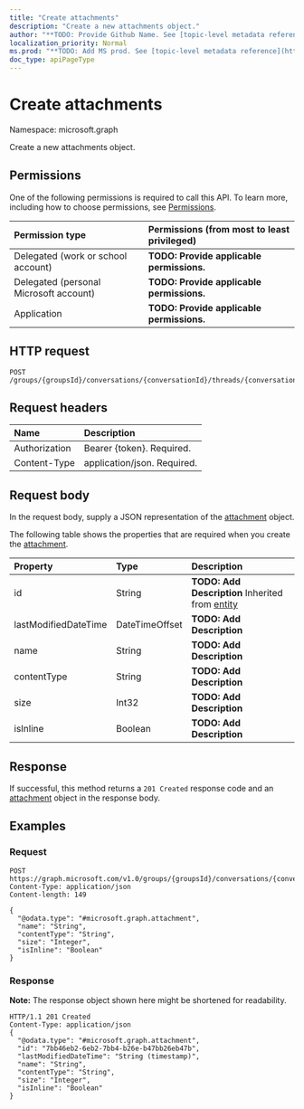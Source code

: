 ```yaml
---
title: "Create attachments"
description: "Create a new attachments object."
author: "**TODO: Provide Github Name. See [topic-level metadata reference](https://msgo.azurewebsites.net/add/document/guidelines/metadata.html#topic-level-metadata)**"
localization_priority: Normal
ms.prod: "**TODO: Add MS prod. See [topic-level metadata reference](https://msgo.azurewebsites.net/add/document/guidelines/metadata.html#topic-level-metadata)**"
doc_type: apiPageType
---
```


# Create attachments

Namespace: microsoft.graph

Create a new attachments object.

## Permissions
One of the following permissions is required to call this API. To learn more, including how to choose permissions, see [Permissions](/concepts/permissions-reference.md).

|Permission type|Permissions (from most to least privileged)|
|:---|:---|
|Delegated (work or school account)|**TODO: Provide applicable permissions.**|
|Delegated (personal Microsoft account)|**TODO: Provide applicable permissions.**|
|Application|**TODO: Provide applicable permissions.**|

## HTTP request

<!-- {
  "blockType": "ignored"
}
-->
``` http
POST /groups/{groupsId}/conversations/{conversationId}/threads/{conversationThreadId}/posts/{postId}/attachments
```

## Request headers
|Name|Description|
|:---|:---|
|Authorization|Bearer {token}. Required.|
|Content-Type|application/json. Required.|

## Request body
In the request body, supply a JSON representation of the [attachment](../resources/attachment.md) object.

The following table shows the properties that are required when you create the [attachment](../resources/attachment.md).

|Property|Type|Description|
|:---|:---|:---|
|id|String|**TODO: Add Description** Inherited from [entity](../resources/entity.md)|
|lastModifiedDateTime|DateTimeOffset|**TODO: Add Description**|
|name|String|**TODO: Add Description**|
|contentType|String|**TODO: Add Description**|
|size|Int32|**TODO: Add Description**|
|isInline|Boolean|**TODO: Add Description**|



## Response

If successful, this method returns a `201 Created` response code and an [attachment](../resources/attachment.md) object in the response body.

## Examples

### Request
<!-- {
  "blockType": "request",
  "name": "create_attachment_from_"
}
-->
``` http
POST https://graph.microsoft.com/v1.0/groups/{groupsId}/conversations/{conversationId}/threads/{conversationThreadId}/posts/{postId}/attachments
Content-Type: application/json
Content-length: 149

{
  "@odata.type": "#microsoft.graph.attachment",
  "name": "String",
  "contentType": "String",
  "size": "Integer",
  "isInline": "Boolean"
}
```


### Response
**Note:** The response object shown here might be shortened for readability.
<!-- {
  "blockType": "response",
  "truncated": true,
  "@odata.type": "microsoft.graph.attachment"
}
-->
``` http
HTTP/1.1 201 Created
Content-Type: application/json
{
  "@odata.type": "#microsoft.graph.attachment",
  "id": "7bb46eb2-6eb2-7bb4-b26e-b47bb26eb47b",
  "lastModifiedDateTime": "String (timestamp)",
  "name": "String",
  "contentType": "String",
  "size": "Integer",
  "isInline": "Boolean"
}
```

